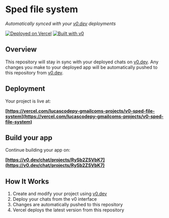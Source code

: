 # Sped file system

*Automatically synced with your [v0.dev](https://v0.dev) deployments*

[![Deployed on Vercel](https://img.shields.io/badge/Deployed%20on-Vercel-black?style=for-the-badge&logo=vercel)](https://vercel.com/lucascodepy-gmailcoms-projects/v0-sped-file-system)
[![Built with v0](https://img.shields.io/badge/Built%20with-v0.dev-black?style=for-the-badge)](https://v0.dev/chat/projects/RySb2ZSVbK7)

## Overview

This repository will stay in sync with your deployed chats on [v0.dev](https://v0.dev).
Any changes you make to your deployed app will be automatically pushed to this repository from [v0.dev](https://v0.dev).

## Deployment

Your project is live at:

**[https://vercel.com/lucascodepy-gmailcoms-projects/v0-sped-file-system](https://vercel.com/lucascodepy-gmailcoms-projects/v0-sped-file-system)**

## Build your app

Continue building your app on:

**[https://v0.dev/chat/projects/RySb2ZSVbK7](https://v0.dev/chat/projects/RySb2ZSVbK7)**

## How It Works

1. Create and modify your project using [v0.dev](https://v0.dev)
2. Deploy your chats from the v0 interface
3. Changes are automatically pushed to this repository
4. Vercel deploys the latest version from this repository